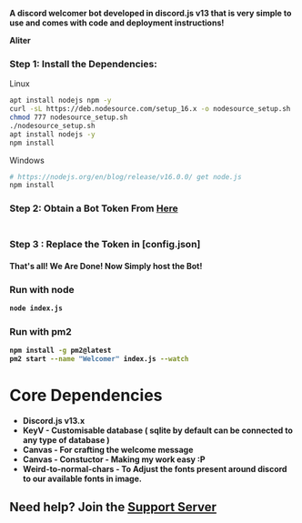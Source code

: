 **A discord welcomer bot developed in discord.js v13 that is very simple to use and comes with code and deployment instructions!**

**Aliter**

### Step 1: Install the Dependencies:
Linux 
```sh
apt install nodejs npm -y
curl -sL https://deb.nodesource.com/setup_16.x -o nodesource_setup.sh
chmod 777 nodesource_setup.sh
./nodesource_setup.sh
apt install nodejs -y
npm install

```
Windows 
```sh
# https://nodejs.org/en/blog/release/v16.0.0/ get node.js
npm install 
```

### Step 2: Obtain a Bot Token From [Here](https://discord.com/developers) <br> <br>
<b>
  

### Step 3 : Replace the Token in [config.json] <br>
#### That's all! We Are Done! Now Simply host the Bot!

### Run with node
```sh
node index.js
```
### Run with pm2
```sh
npm install -g pm2@latest
pm2 start --name "Welcomer" index.js --watch
```


#  Core Dependencies 
- Discord.js v13.x
- KeyV - Customisable database ( sqlite by default can be connected to any type of database )
- Canvas - For crafting the welcome message 
- Canvas - Constuctor - Making my work easy :P
- Weird-to-normal-chars - To Adjust the fonts present around discord to our available fonts in image.
## Need help? Join the [Support Server](https://discord.gg/ARu4hr6hJw)

